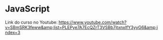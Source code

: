 # JavaScript
Link do curso no Youtube: https://www.youtube.com/watch?v=SBmSRK3feww&amp;list=PLEPye7A7EcQZrT3VSBb7jtxnxIfY3yyG6&amp;index=3
